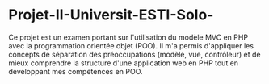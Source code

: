 # Projet-II-Universit-ESTI-Solo-
Ce projet est un examen portant sur l'utilisation du modèle MVC en PHP avec la programmation orientée objet (POO). Il m'a permis d'appliquer les concepts de séparation des préoccupations (modèle, vue, contrôleur) et de mieux comprendre la structure d'une application web en PHP tout en développant mes compétences en POO.
